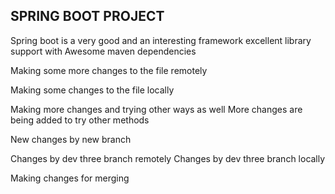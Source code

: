 ## SPRING BOOT PROJECT
Spring boot is a very good and an interesting framework
excellent library support with Awesome maven dependencies

Making some more changes to the file remotely
 



Making some changes to the file locally

Making more changes and trying other ways as well
More changes are being added to try other methods

New changes by new branch

Changes by dev three branch remotely
Changes by dev three branch locally

Making changes for merging
